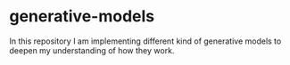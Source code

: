# generative-models
In this repository I am implementing different kind of generative models to deepen my understanding of how they work.
